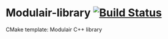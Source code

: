 # Modulair-library [![Build Status](https://travis-ci.org/martijnkoopman/Modulair-library.svg?branch=master)](https://travis-ci.org/martijnkoopman/Modulair-library)
CMake template: Modulair C++ library
